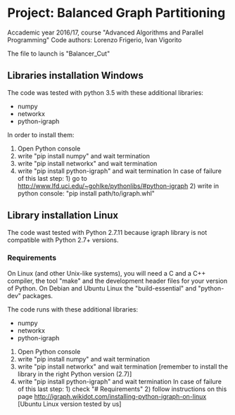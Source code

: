 # Project: Balanced Graph Partitioning
Accademic year 2016/17, course "Advanced Algorithms and Parallel Programming"
Code authors: Lorenzo Frigerio, Ivan Vigorito

The file to launch is "Balancer_Cut"

## Libraries installation Windows 

The code was tested with python 3.5 with these additional libraries:
- numpy
- networkx
- python-igraph

In order to install them:

1) Open Python console 
2) write "pip install numpy" and wait termination
3) write "pip install networkx" and wait termination
4) write "pip install python-igraph" and wait termination
	In case of failure of this last step:
		1) go to http://www.lfd.uci.edu/~gohlke/pythonlibs/#python-igraph
		2) write in python console: "pip install path/to/igraph.whl"



		
## Library installation Linux 

The code wast tested with Python 2.7.11 because igraph library is not compatible with
Python 2.7+ versions.

### Requirements
On Linux (and other Unix-like systems), you will need a C and a C++ compiler, the tool 
"make" and the development header files for your version of Python. On Debian and Ubuntu 
Linux the "build-essential" and "python-dev" packages.

The code runs with these additional libraries:

- numpy
- networkx
- python-igraph

1) Open Python console 
2) write "pip install numpy" and wait termination
3) write "pip install networkx" and wait termination [remember to install the library in the right Python version (2.7)]
4) write "pip install python-igraph" and wait termination
	In case of failure of this last step:
		1) check "# Requirements"
		2) follow instructions on this page http://igraph.wikidot.com/installing-python-igraph-on-linux
		[Ubuntu Linux version tested by us]
		
